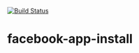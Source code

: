 [![Build Status](https://travis-ci.org/Eruditus-Group/facebook-app-install.svg?branch=master)](https://travis-ci.org/Eruditus-Group/facebook-app-install)

# facebook-app-install
